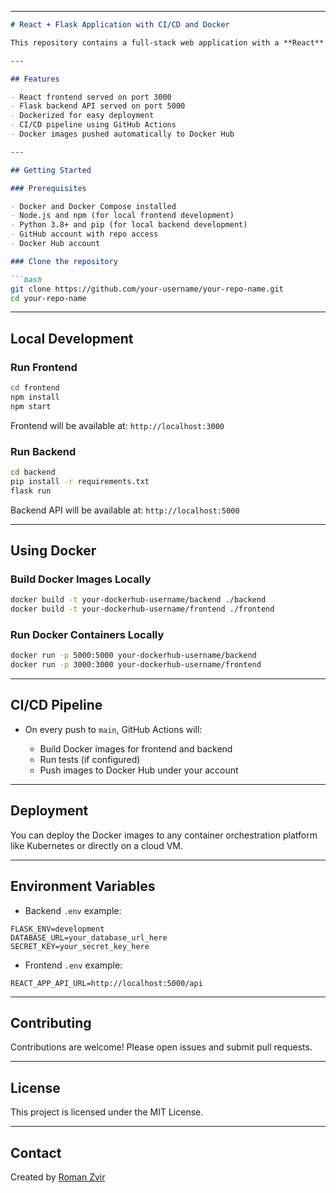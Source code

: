 
---

````markdown
# React + Flask Application with CI/CD and Docker

This repository contains a full-stack web application with a **React** frontend and a **Flask** backend. The app is containerized with Docker, and a **CI/CD pipeline** is configured to build and push Docker images to Docker Hub automatically.

---

## Features

- React frontend served on port 3000
- Flask backend API served on port 5000
- Dockerized for easy deployment
- CI/CD pipeline using GitHub Actions
- Docker images pushed automatically to Docker Hub

---

## Getting Started

### Prerequisites

- Docker and Docker Compose installed
- Node.js and npm (for local frontend development)
- Python 3.8+ and pip (for local backend development)
- GitHub account with repo access
- Docker Hub account

### Clone the repository

```bash
git clone https://github.com/your-username/your-repo-name.git
cd your-repo-name
````

---

## Local Development

### Run Frontend

```bash
cd frontend
npm install
npm start
```

Frontend will be available at: `http://localhost:3000`

### Run Backend

```bash
cd backend
pip install -r requirements.txt
flask run
```

Backend API will be available at: `http://localhost:5000`

---

## Using Docker

### Build Docker Images Locally

```bash
docker build -t your-dockerhub-username/backend ./backend
docker build -t your-dockerhub-username/frontend ./frontend
```

### Run Docker Containers Locally

```bash
docker run -p 5000:5000 your-dockerhub-username/backend
docker run -p 3000:3000 your-dockerhub-username/frontend
```

---

## CI/CD Pipeline

* On every push to `main`, GitHub Actions will:

  * Build Docker images for frontend and backend
  * Run tests (if configured)
  * Push images to Docker Hub under your account

---

## Deployment

You can deploy the Docker images to any container orchestration platform like Kubernetes or directly on a cloud VM.

---

## Environment Variables

* Backend `.env` example:

```
FLASK_ENV=development
DATABASE_URL=your_database_url_here
SECRET_KEY=your_secret_key_here
```

* Frontend `.env` example:

```
REACT_APP_API_URL=http://localhost:5000/api
```

---

## Contributing

Contributions are welcome! Please open issues and submit pull requests.

---

## License

This project is licensed under the MIT License.

---

## Contact

Created by [Roman Zvir](https://github.com/roman-zvir)

```
